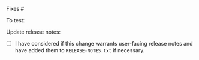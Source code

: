 Fixes #

To test:

Update release notes:

- [ ] I have considered if this change warrants user-facing release notes and have added them to `RELEASE-NOTES.txt` if necessary.
